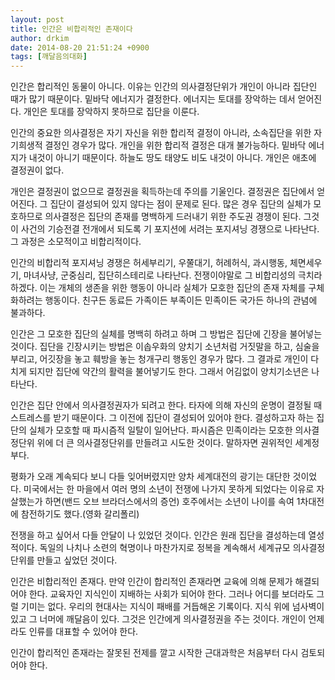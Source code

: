 ```yaml
---
layout: post
title: 인간은 비합리적인 존재이다
author: drkim
date: 2014-08-20 21:51:24 +0900
tags: [깨달음의대화]
---
```

인간은 합리적인 동물이 아니다. 이유는 인간의 의사결정단위가 개인이 아니라 집단인 때가 많기 때문이다. 밑바닥 에너지가 결정한다. 에너지는 토대를 장악하는 데서 얻어진다. 개인은 토대를 장악하지 못하므로 집단을 이룬다. 

  


인간의 중요한 의사결정은 자기 자신을 위한 합리적 결정이 아니라, 소속집단을 위한 자기희생적 결정인 경우가 많다. 개인을 위한 합리적 결정은 대개 불가능하다. 밑바닥 에너지가 내것이 아니기 때문이다. 하늘도 땅도 태양도 비도 내것이 아니다. 개인은 애초에 결정권이 없다. 

  


개인은 결정권이 없으므로 결정권을 획득하는데 주의를 기울인다. 결정권은 집단에서 얻어진다. 그 집단이 결성되어 있지 않다는 점이 문제로 된다. 많은 경우 집단의 실체가 모호하므로 의사결정은 집단의 존재를 명백하게 드러내기 위한 주도권 경쟁이 된다. 그것이 사건의 기승전결 전개에서 되도록 기 포지션에 서려는 포지셔닝 경쟁으로 나타난다. 그 과정은 소모적이고 비합리적이다. 

  


인간의 비합리적 포지셔닝 경쟁은 허세부리기, 우쭐대기, 허례허식, 과시행동, 체면세우기, 마녀사냥, 군중심리, 집단히스테리로 나타난다. 전쟁이야말로 그 비합리성의 극치라 하겠다. 이는 개체의 생존을 위한 행동이 아니라 실체가 모호한 집단의 존재 자체를 구체화하려는 행동이다. 친구든 동료든 가족이든 부족이든 민족이든 국가든 하나의 관념에 불과하다. 

  


인간은 그 모호한 집단의 실체를 명백히 하려고 하며 그 방법은 집단에 긴장을 불어넣는 것이다. 집단을 긴장시키는 방법은 이솝우화의 양치기 소년처럼 거짓말을 하고, 심술을 부리고, 어깃장을 놓고 훼방을 놓는 청개구리 행동인 경우가 많다. 그 결과로 개인이 다치게 되지만 집단에 약간의 활력을 불어넣기도 한다. 그래서 어김없이 양치기소년은 나타난다. 

  


인간은 집단 안에서 의사결정권자가 되려고 한다. 타자에 의해 자신의 운명이 결정될 때 스트레스를 받기 때문이다. 그 이전에 집단이 결성되어 있어야 한다. 결성하고자 하는 집단의 실체가 모호할 때 파시즘적 일탈이 일어난다. 파시즘은 민족이라는 모호한 의사결정단위 위에 더 큰 의사결정단위를 만들려고 시도한 것이다. 말하자면 권위적인 세계정부다. 

  


평화가 오래 계속되다 보니 다들 잊어버렸지만 양차 세계대전의 광기는 대단한 것이었다. 미국에서는 한 마을에서 여러 명의 소년이 전쟁에 나가지 못하게 되었다는 이유로 자살했는가 하면(밴드 오브 브라더스에서의 증언) 호주에서는 소년이 나이를 속여 1차대전에 참전하기도 했다.(영화 갈리폴리)

  


전쟁을 하고 싶어서 다들 안달이 나 있었던 것이다. 인간은 원래 집단을 결성하는데 열성적이다. 독일의 나치나 소련의 혁명이나 마찬가지로 정복을 계속해서 세계규모 의사결정단위를 만들고 싶었던 것이다. 

  


인간은 비합리적인 존재다. 만약 인간이 합리적인 존재라면 교육에 의해 문제가 해결되어야 한다. 교육자인 지식인이 지배하는 사회가 되어야 한다. 그러나 어디를 보더라도 그럴 기미는 없다. 우리의 현대사는 지식이 패배를 거듭해온 기록이다. 지식 위에 넘사벽이 있고 그 너머에 깨달음이 있다. 그것은 인간에게 의사결정권을 주는 것이다. 개인이 언제라도 인류를 대표할 수 있어야 한다. 

  


인간이 합리적인 존재라는 잘못된 전제를 깔고 시작한 근대과학은 처음부터 다시 검토되어야 한다.